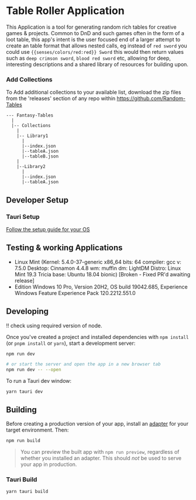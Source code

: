# Table Roller Application

This Application is a tool for generating random rich tables for creative games & projects. Common to DnD and such games often in the form of a loot table, this app's intent is the user focused end of a larger attempt to create an table format that allows nested calls, eg instead of `red sword` you could use `{{senses/colors/red:red}} Sword` this would then return values such as `deep crimson sword`, `blood red sword` etc, allowing for deep, interesting descriptions and a shared library of resources for building upon.

### Add Collections

To Add additional collections to your available list, download the zip files from the 'releases' section of any repo within https://github.com/Random-Tables

```
--- Fantasy-Tables
  |
  |-- Collections
    |
    |-- Library1
      |
      |--index.json
      |--tableA.json
      |--tableB.json
    |
    |--Library2
      |
      |--index.json
      |--tableA.json
```

## Developer Setup

### Tauri Setup

[Follow the setup guide for your OS](https://tauri.studio/v1/guides/getting-started/prerequisites)

## Testing & working Applications

- Linux Mint (Kernel: 5.4.0-37-generic x86_64 bits: 64 compiler: gcc v: 7.5.0
  Desktop: Cinnamon 4.4.8 wm: muffin dm: LightDM Distro: Linux Mint 19.3 Tricia
  base: Ubuntu 18.04 bionic) [Broken - Fixed PR'd awaiting release]
- Edition	Windows 10 Pro, Version	20H2, OS build	19042.685, Experience	Windows Feature Experience Pack 120.2212.551.0


## Developing

!! check using required version of node.

Once you've created a project and installed dependencies with `npm install` (or `pnpm install` or `yarn`), start a development server:

```bash
npm run dev

# or start the server and open the app in a new browser tab
npm run dev -- --open
```

To run a Tauri dev window:

```yarn tauri dev```

## Building

Before creating a production version of your app, install an [adapter](https://kit.svelte.dev/docs#adapters) for your target environment. Then:

```bash
npm run build
```

> You can preview the built app with `npm run preview`, regardless of whether you installed an adapter. This should _not_ be used to serve your app in production.

### Tauri Build

`yarn tauri build`